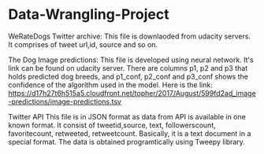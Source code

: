 # Data-Wrangling-Project
WeRateDogs
Twitter archive: This file is downlaoded from udacity servers. It comprises of tweet url,id, source and so on.

The Dog Image predictions: This file is developed using neural network. It's link can be found on udacity server. There are columns p1, p2 and p3 that holds predicted dog breeds, and p1_conf, p2_conf and p3_conf shows the confidence of the algorithm used in the model. Here is the link: https://d17h27t6h515a5.cloudfront.net/topher/2017/August/599fd2ad_image-predictions/image-predictions.tsv

Twitter API This file is in JSON format as data from API is available in one known format. It consist of tweetid,source, text, followerscount, favoritecount, retweeted, retweetcount. Basically, it is a text document in a special format. The data is obtained programtically using Tweepy library.
